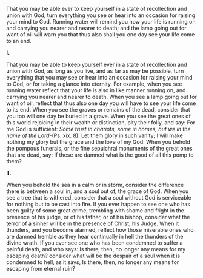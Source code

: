 
That you may be able ever to keep yourself in a state of recollection and union with God, turn everything you see or hear into an occasion for raising your mind to God. Running water will remind you how your life is running on and carrying you nearer and nearer to death; and the lamp going out for want of oil will warn you that thus also shall you one day see your life come to an end.

**I.**

That you may be able to keep yourself ever in a state of recollection and union with God, as long as you live, and as far as may be possible, turn everything that you may see or hear into an occasion for raising your mind to God, or for taking a glance into eternity. For example, when you see running water reflect that your life is also in like manner running on, and carrying you nearer and nearer to death. When you see a lamp going out for want of oil, reflect that thus also one day you will have to see your life come to its end. When you see the graves or remains of the dead, consider that you too will one day be buried in a grave. When you see the great ones of this world rejoicing in their wealth or distinction, pity their folly, and say: For me God is sufficient: _Some trust in chariots, some in horses, but we in the name of the Lord_-(Ps. xix. 8). Let them glory in such vanity; I will make nothing my glory but the grace and the love of my God. When you behold the pompous funerals, or the fine sepulchral monuments of the great ones that are dead, say: If these are damned what is the good of all this pomp to them?

**II.**

When you behold the sea in a calm or in storm, consider the difference there is between a soul in, and a soul out of, the grace of God. When you see a tree that is withered, consider that a soul without God is serviceable for nothing but to be cast into fire. If you ever happen to see one who has been guilty of some great crime, trembling with shame and fright in the presence of his judge, or of his father, or of his bishop, consider what the terror of a sinner will be in the presence of Christ, his Judge. When it thunders, and you become alarmed, reflect how those miserable ones who are damned tremble as they hear continually in hell the thunders of the divine wrath. If you ever see one who has been condemned to suffer a painful death, and who says: Is there, then, no longer any means for my escaping death? consider what will be the despair of a soul when it is condemned to hell, as it says, Is there, then, no longer any means for escaping from eternal ruin?

